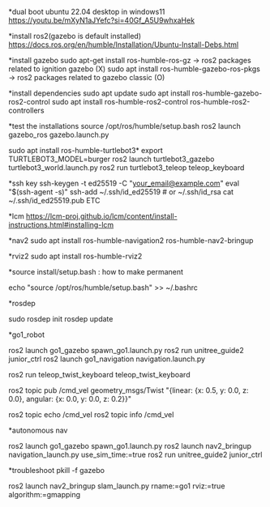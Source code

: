 *dual boot ubuntu 22.04 desktop in windows11
https://youtu.be/mXyN1aJYefc?si=40Gf_A5U9whxaHek

*install ros2(gazebo is default installed)
https://docs.ros.org/en/humble/Installation/Ubuntu-Install-Debs.html

*install gazebo
sudo apt-get install ros-humble-ros-gz -> ros2 packages related to ignition gazebo (X)
sudo apt install ros-humble-gazebo-ros-pkgs -> ros2 packages related to gazebo classic (O)

*install dependencies
sudo apt update
sudo apt install ros-humble-gazebo-ros2-control
sudo apt install ros-humble-ros2-control ros-humble-ros2-controllers

*test the installations
source /opt/ros/humble/setup.bash
ros2 launch gazebo_ros gazebo.launch.py

sudo apt install ros-humble-turtlebot3*
export TURTLEBOT3_MODEL=burger
ros2 launch turtlebot3_gazebo turtlebot3_world.launch.py
ros2 run turtlebot3_teleop teleop_keyboard

*ssh key
ssh-keygen -t ed25519 -C "your_email@example.com" 
eval "$(ssh-agent -s)" 
ssh-add ~/.ssh/id_ed25519  # or ~/.ssh/id_rsa 
cat ~/.ssh/id_ed25519.pub 
ETC

*lcm
https://lcm-proj.github.io/lcm/content/install-instructions.html#installing-lcm

*nav2
sudo apt install ros-humble-navigation2 ros-humble-nav2-bringup

*rviz2
sudo apt install ros-humble-rviz2

*source install/setup.bash : how to make permanent

echo "source /opt/ros/humble/setup.bash" >> ~/.bashrc

*rosdep

sudo rosdep init
rosdep update

*go1_robot 

ros2 launch go1_gazebo spawn_go1.launch.py
ros2 run unitree_guide2 junior_ctrl
ros2 launch go1_navigation navigation.launch.py

ros2 run teleop_twist_keyboard teleop_twist_keyboard 

ros2 topic pub /cmd_vel geometry_msgs/Twist "{linear: {x: 0.5, y: 0.0, z: 0.0}, angular: {x: 0.0, y: 0.0, z: 0.2}}" 

ros2 topic echo /cmd_vel 
ros2 topic info /cmd_vel 

*autonomous nav

ros2 launch go1_gazebo spawn_go1.launch.py
ros2 launch nav2_bringup navigation_launch.py use_sim_time:=true
ros2 run unitree_guide2 junior_ctrl 


*troubleshoot
pkill -f gazebo

ros2 launch nav2_bringup slam_launch.py rname:=go1 rviz:=true algorithm:=gmapping

